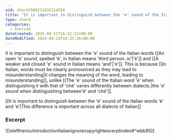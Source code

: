 ```yaml
---
uid: shard2509211632214550
title: "It is important to distinguish between the 'e' sound of the Italian words 'è' and 'e'"
type: shard
categories:
  - sourced
dateCreated: 2025-09-21T16:32:21+08:00
dateModified: 2025-09-23T10:33:26+00:00
---
```

It is important to distinguish between the 'e' sound of the Italian words [[An open 'e' sound, spelled 'è', in Italian means 'third person..is'|'è']] and [[A weaker and closed 'e' sound in Italian means 'and'|'e']]. This is because [[In Italian, words must be clearly pronounced as they may lead to misunderstanding|it changes the meaning of the word, leading to misunderstanding]], unlike [[The 'e' sound of the Italian word 'è' when distinguishing it with that of 'ché' varies differently between dialects.|the 'e' sound when distinguishing between'è' and 'ché']].

[[It is important to distinguish between the 'e' sound of the Italian words 'è' and 'e'|This difference is important across all dialects of Italian]]
### Excerpt
![[eleftheriouIntroductionItalianignorecopyrightexcerptindex#^wbb95]] 